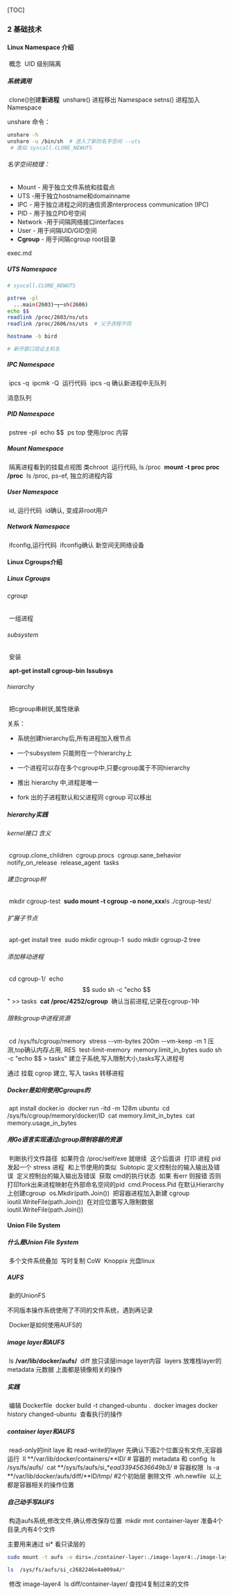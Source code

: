 [TOC]

### 2 基础技术



####   Linux Namespace 介绍

​    概念
​      UID 级别隔离

#####   系统调用

​    clone()创建**新进程**
​    unshare() 进程移出 Namespace
​    setns() 进程加入 Namespace

unshare 命令：

```bash
unshare -h
unshare -u /bin/sh  # 进入了新的名字空间 --uts
 # 类似 syscall.CLONE_NEWUTS
```



###### 名字空间梳理：

- Mount - 用于独立文件系统和挂载点 
- UTS -用于独立hostname和domainname 
- IPC - 用于独立进程之间的通信资源nterprocess communication (IPC) 
- PID - 用于独立PID号空间
- Network -用于间隔网络接口interfaces 
- User - 用于间隔UID/GID空间 
- **Cgroup** - 用于间隔cgroup root目录



exec.md

#####     UTS Namespace

```bash
# syscall.CLONE_NEWUTS

pstree -pl
  ...main(2603)─┬─sh(2606)
echo $$
readlink /proc/2603/ns/uts
readlink /proc/2606/ns/uts  # 父子进程不同

hostname -b bird 

# 新开窗口验证主机名
```



#####     IPC Namespace

​      ipcs -q
​      ipcmk -Q
​      运行代码
​      ipcs -q 确认新进程中无队列

消息队列



#####     PID Namespace

​      pstree -pl
​      echo $$
​      ps top 使用/proc 内容



#####     Mount Namespace

​      隔离进程看到的挂载点视图 类chroot
​       运行代码, ls /proc
​      **mount -t proc proc /proc**
​      ls /proc, ps-ef, 独立的进程内容



#####     User Namespace

​      id, 运行代码
​      id确认, 变成非root用户



#####     Network Namespace

​      ifconfig,运行代码
​      ifconfig确认 新空间无网络设备



####   Linux Cgroups介绍

#####     Linux Cgroups

######       cgroup

​        一组进程

######       subsystem

​        安装 

​		**apt-get install cgroup-bin**
​        **lssubsys**

######       hierarchy

​        把cgroup串树状,属性继承
​       

关系：

- 系统创建hierarchy后,所有进程加入根节点

- 一个subsystem 只能附在一个hierarchy上  

- 一个进程可以存在多个cgroup中,只要cgroup属于不同hierarchy 

- 推出 hierarchy 中,进程是唯一

- fork 出的子进程默认和父进程同 cgroup 可以移出

  

#####     hierarchy实践

######      kernel接口 含义

​      cgroup.clone_children
​      cgroup.procs
​      cgroup.sane_behavior
​      notify_on_release
​      release_agent
​      tasks



######       建立cgroup树

​        mkdir cgroup-test
​        **sudo mount -t cgroup -o none,xxx**
​        ls ./cgroup-test/



######       扩展子节点

​        apt-get install tree
​        sudo mkdir cgroup-1
​        sudo mkdir cgroup-2
​        tree



######       添加移动进程

​        cd cgroup-1/
​        echo $$
​        sudo sh -c "echo $$" >> tasks
​        **cat /proc/4252/cgroup**
​        确认当前进程,记录在cgroup-1中



######       限制cgroup中进程资源

​        cd /sys/fs/cgroup/memory
​        stress --vm-bytes 200m --vm-keep -m 1
​        压测,top确认内存占用, RES
​        test-limit-memory 
​        memory.limit_in_bytes
​        sudo sh -c "echo $$ > tasks"
​        建立子系统,写入限制大小,tasks写入进程号

通过 挂载 cgrop 建立, 写入 tasks 转移进程



#####     Docker是如何使用Cgroups的

​      apt install docker.io
​      docker run -itd -m 128m ubuntu
​      cd /sys/fs/cgroup/memory/docker/ID
​      cat memory.limit_in_bytes
​      cat memory.usage_in_bytes



#####     用Go语言实现通过cgroup限制容器的资源

​      判断执行文件路径
​        如果符合 /proc/self/exe 就继续
​          这个后面讲
​        打印 进程 pid
​        发起一个 stress 进程
​          和上节使用的类似
​        Subtopic
​        定义控制台的输入输出及错误
​      定义控制台的输入输出及错误
​      获取 cmd的执行状态
​        如果 有err 则报错
​        否则打印fork出来进程映射在外部命名空间的pid
​          cmd.Process.Pid
​        在默认Hierarchy上创建cgroup
​          os.Mkdir(path.Join())
​        把容器进程加入新建 cgroup
​          ioutil.WriteFile(path.Join())
​        在对应位置写入限制数据
​          ioutil.WriteFile(path.Join())



####   Union File System

#####     什么是Union File System

​      多个文件系统叠加
​      写时复制 CoW
​      Knoppix 光盘linux



#####     AUFS

​      新的UnionFS

不同版本操作系统使用了不同的文件系统，遇到再记录



​    Docker是如何使用AUFS的

#####     image layer和AUFS

​      ls **/var/lib/docker/aufs/**
​      diff  放只读层image layer内容
​      layers  放堆栈layer的metadata 元数据
​      上面都是镜像相关的操作



#####     实践

​      编辑 Dockerfile
​      docker build -t changed-ubuntu .
​      docker images
​      docker history changed-ubuntu
​      查看执行的操作



#####     container layer和AUFS

​      read-only的init laye 和 read-write的layer
​      先确认下面2个位置没有文件,无容器运行
​      ll **/var/lib/docker/containers/**ID/  # 容器的 metadata 和 config 
​      ls /sys/fs/aufs/
​      cat **/sys/fs/aufs/si_**ead33945636649b3/*  # 容器权限
​      ls -a **/var/lib/docker/aufs/diff/**ID/tmp/   #2个初始层
​      删除文件  .wh.newfile
​      以上都是容器相关的操作位置



#####     自己动手写AUFS

​      构造aufs系统,修改文件,确认修改保存位置
​      mkdir mnt container-layer
​      准备4个目录,内有4个文件

主要用来通过 si* 看只读层的

```bash
sudo mount -t aufs -o dirs=./container-layer:./image-layer4:./image-layer3:./image-layer2:./image-layer1 none ./mnt

ls  /sys/fs/aufs/si_c2682246e4a009a4/*
```


​      修改 image-layer4
​      ls diff/container-layer/ 查找l4复制过来的文件

